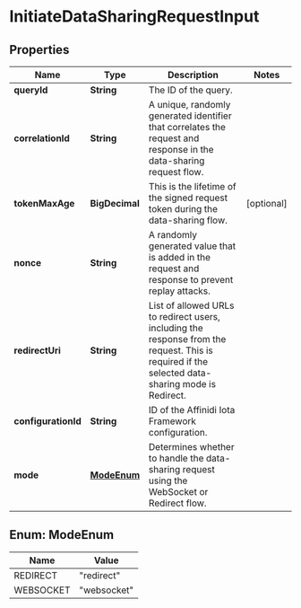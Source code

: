 # InitiateDataSharingRequestInput

## Properties

| Name                | Type                      | Description                                                                                                                                      | Notes      |
| ------------------- | ------------------------- | ------------------------------------------------------------------------------------------------------------------------------------------------ | ---------- |
| **queryId**         | **String**                | The ID of the query.                                                                                                                             |            |
| **correlationId**   | **String**                | A unique, randomly generated identifier that correlates the request and response in the data-sharing request flow.                               |            |
| **tokenMaxAge**     | **BigDecimal**            | This is the lifetime of the signed request token during the data-sharing flow.                                                                   | [optional] |
| **nonce**           | **String**                | A randomly generated value that is added in the request and response to prevent replay attacks.                                                  |            |
| **redirectUri**     | **String**                | List of allowed URLs to redirect users, including the response from the request. This is required if the selected data-sharing mode is Redirect. |            |
| **configurationId** | **String**                | ID of the Affinidi Iota Framework configuration.                                                                                                 |            |
| **mode**            | [**ModeEnum**](#ModeEnum) | Determines whether to handle the data-sharing request using the WebSocket or Redirect flow.                                                      |            |

## Enum: ModeEnum

| Name      | Value                 |
| --------- | --------------------- |
| REDIRECT  | &quot;redirect&quot;  |
| WEBSOCKET | &quot;websocket&quot; |
